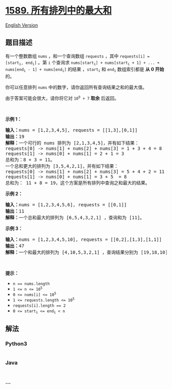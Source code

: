 # [1589. 所有排列中的最大和](https://leetcode-cn.com/problems/maximum-sum-obtained-of-any-permutation)

[English Version](https://github.com/yanglr/leetcode-ac/blob/master/assets/1500-1599/1589.Maximum%20Sum%20Obtained%20of%20Any%20Permutation/README_EN.md)

## 题目描述

<!-- 这里写题目描述 -->

<p>有一个整数数组&nbsp;<code>nums</code>&nbsp;，和一个查询数组&nbsp;<code>requests</code>&nbsp;，其中&nbsp;<code>requests[i] = [start<sub>i</sub>, end<sub>i</sub>]</code>&nbsp;。第&nbsp;<code>i</code>&nbsp;个查询求&nbsp;<code>nums[start<sub>i</sub>] + nums[start<sub>i</sub> + 1] + ... + nums[end<sub>i</sub> - 1] + nums[end<sub>i</sub>]</code>&nbsp;的结果&nbsp;，<code>start<sub>i</sub></code> 和&nbsp;<code>end<sub>i</sub></code>&nbsp;数组索引都是 <strong>从 0 开始</strong> 的。</p>

<p>你可以任意排列 <code>nums</code>&nbsp;中的数字，请你返回所有查询结果之和的最大值。</p>

<p>由于答案可能会很大，请你将它对&nbsp;<code>10<sup>9</sup> + 7</code>&nbsp;<strong>取余</strong>&nbsp;后返回。</p>

<p>&nbsp;</p>

<p><strong>示例 1：</strong></p>

<pre><strong>输入：</strong>nums = [1,2,3,4,5], requests = [[1,3],[0,1]]
<strong>输出：</strong>19
<strong>解释：</strong>一个可行的 nums 排列为 [2,1,3,4,5]，并有如下结果：
requests[0] -&gt; nums[1] + nums[2] + nums[3] = 1 + 3 + 4 = 8
requests[1] -&gt; nums[0] + nums[1] = 2 + 1 = 3
总和为：8 + 3 = 11。
一个总和更大的排列为 [3,5,4,2,1]，并有如下结果：
requests[0] -&gt; nums[1] + nums[2] + nums[3] = 5 + 4 + 2 = 11
requests[1] -&gt; nums[0] + nums[1] = 3 + 5  = 8
总和为： 11 + 8 = 19，这个方案是所有排列中查询之和最大的结果。
</pre>

<p><strong>示例 2：</strong></p>

<pre><strong>输入：</strong>nums = [1,2,3,4,5,6], requests = [[0,1]]
<strong>输出：</strong>11
<strong>解释：</strong>一个总和最大的排列为 [6,5,4,3,2,1] ，查询和为 [11]。</pre>

<p><strong>示例 3：</strong></p>

<pre><strong>输入：</strong>nums = [1,2,3,4,5,10], requests = [[0,2],[1,3],[1,1]]
<strong>输出：</strong>47
<strong>解释：</strong>一个和最大的排列为 [4,10,5,3,2,1] ，查询结果分别为 [19,18,10]。</pre>

<p>&nbsp;</p>

<p><strong>提示：</strong></p>

<ul>
	<li><code>n == nums.length</code></li>
	<li><code>1 &lt;= n &lt;= 10<sup>5</sup></code></li>
	<li><code>0 &lt;= nums[i]&nbsp;&lt;= 10<sup>5</sup></code></li>
	<li><code>1 &lt;= requests.length &lt;=&nbsp;10<sup>5</sup></code></li>
	<li><code>requests[i].length == 2</code></li>
	<li><code>0 &lt;= start<sub>i</sub>&nbsp;&lt;= end<sub>i</sub>&nbsp;&lt;&nbsp;n</code></li>
</ul>


## 解法

<!-- 这里可写通用的实现逻辑 -->

<!-- tabs:start -->

### **Python3**

<!-- 这里可写当前语言的特殊实现逻辑 -->

```python

```

### **Java**

<!-- 这里可写当前语言的特殊实现逻辑 -->

```java

```

### **...**

```

```

<!-- tabs:end -->
